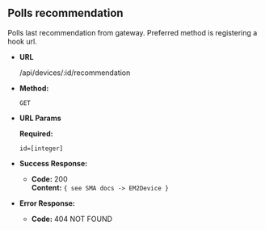 **Polls recommendation**
----
Polls last recommendation from gateway. Preferred method is registering a hook url.

* **URL**

    /api/devices/:id/recommendation

* **Method:**
  
  `GET`
  
*  **URL Params**

   **Required:**
 
   `id=[integer]`

* **Success Response:**
  
  * **Code:** 200 <br />
    **Content:** `{ see SMA docs -> EM2Device }`
 
* **Error Response:**

  * **Code:** 404 NOT FOUND